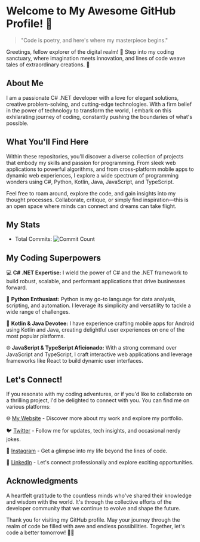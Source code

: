 # Welcome to My Awesome GitHub Profile! 🚀

> "Code is poetry, and here's where my masterpiece begins."

Greetings, fellow explorer of the digital realm! 👋 Step into my coding sanctuary, where imagination meets innovation, and lines of code weave tales of extraordinary creations. 🌌

## About Me

I am a passionate C# .NET developer with a love for elegant solutions, creative problem-solving, and cutting-edge technologies. With a firm belief in the power of technology to transform the world, I embark on this exhilarating journey of coding, constantly pushing the boundaries of what's possible.

## What You'll Find Here

Within these repositories, you'll discover a diverse collection of projects that embody my skills and passion for programming. From sleek web applications to powerful algorithms, and from cross-platform mobile apps to dynamic web experiences, I explore a wide spectrum of programming wonders using C#, Python, Kotlin, Java, JavaScript, and TypeScript.

Feel free to roam around, explore the code, and gain insights into my thought processes. Collaborate, critique, or simply find inspiration—this is an open space where minds can connect and dreams can take flight.

## My Stats

- Total Commits: ![Commit Count](https://img.shields.io/github/commit-activity/y/PhillippPatzelt/LearnAhead?label=Total%20Commits)

## My Coding Superpowers

💻 **C# .NET Expertise:** I wield the power of C# and the .NET framework to build robust, scalable, and performant applications that drive businesses forward.

🐍 **Python Enthusiast:** Python is my go-to language for data analysis, scripting, and automation. I leverage its simplicity and versatility to tackle a wide range of challenges.

📱 **Kotlin & Java Devotee:** I have experience crafting mobile apps for Android using Kotlin and Java, creating delightful user experiences on one of the most popular platforms.

🌐 **JavaScript & TypeScript Aficionado:** With a strong command over JavaScript and TypeScript, I craft interactive web applications and leverage frameworks like React to build dynamic user interfaces.

## Let's Connect!

If you resonate with my coding adventures, or if you'd like to collaborate on a thrilling project, I'd be delighted to connect with you. You can find me on various platforms:

🌐 [My Website](https://www.example.com) - Discover more about my work and explore my portfolio.

🐦 [Twitter](https://twitter.com/YourTwitterHandle) - Follow me for updates, tech insights, and occasional nerdy jokes.

📸 [Instagram](https://www.instagram.com/YourInstagramHandle) - Get a glimpse into my life beyond the lines of code.

👔 [LinkedIn](https://www.linkedin.com/in/YourLinkedInProfile) - Let's connect professionally and explore exciting opportunities.

## Acknowledgments

A heartfelt gratitude to the countless minds who've shared their knowledge and wisdom with the world. It's through the collective efforts of the developer community that we continue to evolve and shape the future.

Thank you for visiting my GitHub profile. May your journey through the realm of code be filled with awe and endless possibilities. Together, let's code a better tomorrow! 🌈✨
